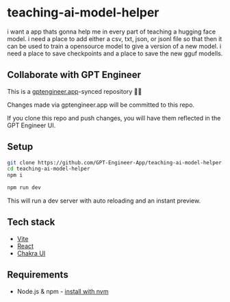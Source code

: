 # teaching-ai-model-helper

i want a app thats gonna help me in every part of teaching a hugging face model.  i need a place to add either a csv, txt, json, or jsonl file so that then it can be used to train a opensource model to give a version of a new model.  i need a place to save checkpoints and a place to save the new gguf modells.  

## Collaborate with GPT Engineer

This is a [gptengineer.app](https://gptengineer.app)-synced repository 🌟🤖

Changes made via gptengineer.app will be committed to this repo.

If you clone this repo and push changes, you will have them reflected in the GPT Engineer UI.

## Setup

```sh
git clone https://github.com/GPT-Engineer-App/teaching-ai-model-helper.git
cd teaching-ai-model-helper
npm i
```

```sh
npm run dev
```

This will run a dev server with auto reloading and an instant preview.

## Tech stack

- [Vite](https://vitejs.dev/)
- [React](https://react.dev/)
- [Chakra UI](https://chakra-ui.com/)

## Requirements

- Node.js & npm - [install with nvm](https://github.com/nvm-sh/nvm#installing-and-updating)
